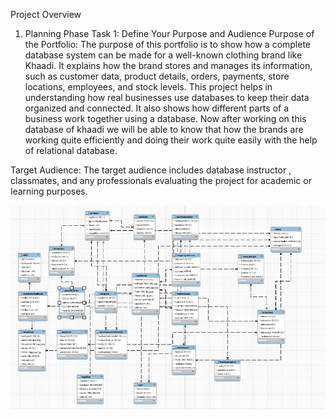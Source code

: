 Project Overview
1. Planning Phase
Task 1: Define Your Purpose and Audience
Purpose of the Portfolio:
The purpose of this portfolio is to show how a complete database system can be made for a well-known clothing brand like Khaadi. It explains how the brand stores and manages its information, such as customer data, product details, orders, payments, store locations, employees, and stock levels.
This project helps in understanding how real businesses use databases to keep their data organized and connected. It also shows how different parts of a business work together using a database.
Now after working on this database of khaadi we will be able to know that how the brands are working quite efficiently and doing their work quite easily with the help of relational database.


Target Audience:
 The target audience includes database instructor , classmates, and any professionals evaluating the project for academic or learning purposes.

![My Image](https://raw.githubusercontent.com/kashmala82/kashmala/816264b6433ff0af4665784ac4a69dea83078b65/imag.jpg?raw=true)
